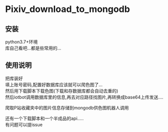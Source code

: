 <h1 class="xsj_heading_hash xsj_heading xsj_heading_h1" id="pixiv_download_to_mongodb_1"
data-source-line="0" data-source-line-display="true">
  <div class="xiaoshujiang_element xsj_anchor">
    <a name="pixiv_download_to_mongodb_1" class="blank_anchor_name"></a>
    <a id="pixiv_download_to_mongodb_1" class="blank_anchor_id"></a>
    <a name="pixiv_download_to_mongodb" class="blank_anchor_name"></a>
    <a id="pixiv_download_to_mongodb" class="blank_anchor_id"></a>
  </div>
  <span class="xsj_heading_content">Pixiv_download_to_mongodb</span>
</h1>
<h2 class="xsj_heading_hash xsj_heading xsj_heading_h2" id="e5ae89e8a385_2" data-source-line="2"
data-source-line-display="true">
  <div class="xiaoshujiang_element xsj_anchor">
    <a name="e5ae89e8a385_2" class="blank_anchor_name"></a>
    <a id="e5ae89e8a385_2" class="blank_anchor_id"></a>
    <a name="安装" class="blank_anchor_name"></a>
    <a id="安装" class="blank_anchor_id"></a>
  </div>
  <span class="xsj_heading_content">安装</span>
</h2>
<p class="xsj_paragraph xsj_paragraph_level_0" data-source-line="4" data-source-line-display="true">python3.7+环境
  <br> 库自己看吧...都是些常用的...
</p>
<h2 class="xsj_heading_hash xsj_heading xsj_heading_h2" id="e4bdbfe794a8e8afb4e6988e_3"
data-source-line="7" data-source-line-display="true">
  <div class="xiaoshujiang_element xsj_anchor">
    <a name="e4bdbfe794a8e8afb4e6988e_3" class="blank_anchor_name"></a>
    <a id="e4bdbfe794a8e8afb4e6988e_3" class="blank_anchor_id"></a>
    <a name="使用说明" class="blank_anchor_name"></a>
    <a id="使用说明" class="blank_anchor_id"></a>
  </div>
  <span class="xsj_heading_content">使用说明</span>
</h2>
<p class="xsj_paragraph xsj_paragraph_level_0" data-source-line="8" data-source-line-display="true">把库装好
  <br> 填上账号密码,配置好数据库应该就可以爬色图了...
  <br> 然后用下载脚本下载色图(下载和存数据库都会自动去重的)
  <br> 然后iotbot调用数据库里的信息,再去对应路径找图片,再转换成base64上传发送....
</p>
<p class="xsj_paragraph xsj_paragraph_level_0" data-source-line="13" data-source-line-display="true">爬取P站收藏夹中的图片信息存储到mongodb供色图机器人调用</p>
<p class="xsj_paragraph xsj_paragraph_level_0" data-source-line="15" data-source-line-display="true">还有一个下载脚本和一个半成品的api.....
  <br> 有问题可以提issue
</p>

